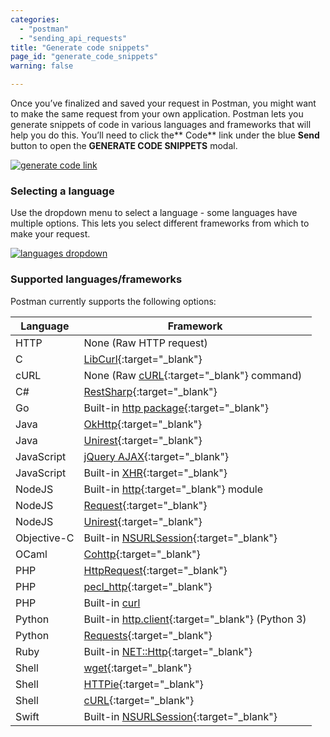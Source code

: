 ```yaml
---
categories:
  - "postman"
  - "sending_api_requests"
title: "Generate code snippets"
page_id: "generate_code_snippets"
warning: false

---
```


Once you’ve finalized and saved your request in Postman, you might want to make the same request from your own application. Postman lets you generate snippets of code in various languages and frameworks that will help you do this. You’ll need to click the** Code** link under the blue **Send** button to open the **GENERATE CODE SNIPPETS** modal.

[![generate code link](https://s3.amazonaws.com/postman-static-getpostman-com/postman-docs/58525940.png)](https://s3.amazonaws.com/postman-static-getpostman-com/postman-docs/58525940.png)

### Selecting a language

Use the dropdown menu to select a language - some languages have multiple options. This lets you select different frameworks from which to make your request.

[![languages dropdown](https://s3.amazonaws.com/postman-static-getpostman-com/postman-docs/58526064.png)](https://s3.amazonaws.com/postman-static-getpostman-com/postman-docs/58526064.png)

### Supported languages/frameworks

Postman currently supports the following options:

| **Language**  | **Framework** |
| --- | --- |
| HTTP | None (Raw HTTP request) |
| C | [LibCurl](https://curl.haxx.se/libcurl/c/){:target="_blank"} |
| cURL | None (Raw [cURL](https://curl.haxx.se/){:target="_blank"} command) |
| C# | [RestSharp](http://restsharp.org/){:target="_blank"} |
| Go | Built-in [http package](https://golang.org/pkg/net/http/){:target="_blank"} |
| Java | [OkHttp](https://github.com/square/okhttp){:target="_blank"} |
| Java | [Unirest](http://unirest.io/java.html){:target="_blank"} |
| JavaScript | [jQuery AJAX](http://api.jquery.com/jquery.ajax/){:target="_blank"} |
| JavaScript | Built-in [XHR](https://developer.mozilla.org/en-US/docs/Web/API/XMLHttpRequest){:target="_blank"} |
| NodeJS | Built-in [http](https://nodejs.org/api/http.html){:target="_blank"} module |
| NodeJS | [Request](https://github.com/request/request){:target="_blank"} |
| NodeJS | [Unirest](http://unirest.io/nodejs.html){:target="_blank"} |
| Objective-C | Built-in [NSURLSession](https://developer.apple.com/library/ios/documentation/Foundation/Reference/NSURLSession_class/){:target="_blank"} |
| OCaml | [Cohttp](https://github.com/mirage/ocaml-cohttp){:target="_blank"} |
| PHP | [HttpRequest](http://php.net/manual/it/httprequest.send.php){:target="_blank"} |
| PHP | [pecl_http](https://mdref.m6w6.name/http){:target="_blank"} |
| PHP | Built-in [curl](http://php.net/manual/en/ref.curl.php) |
| Python | Built-in [http.client](https://docs.python.org/3/library/http.client.html){:target="_blank"} (Python 3) |
| Python | [Requests](http://docs.python-requests.org/en/master/){:target="_blank"} |
| Ruby | Built-in [NET::Http](http://docs.ruby-lang.org/en/2.0.0/Net/HTTP.html){:target="_blank"} |
| Shell | [wget](https://www.gnu.org/software/wget/){:target="_blank"} |
| Shell | [HTTPie](https://github.com/jkbrzt/httpie){:target="_blank"} |
| Shell | [cURL](https://curl.haxx.se/){:target="_blank"} |
| Swift | Built-in [NSURLSession](https://developer.apple.com/library/ios/documentation/Foundation/Reference/NSURLSession_class/){:target="_blank"} |
